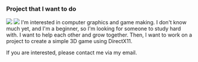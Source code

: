### Project that I want to do

<a href="https://www.unrealengine.com/ko/unreal-engine-5" target="_blank"><img src="https://img.shields.io/badge/Unreal Engine-0E1128?style=for-the-badge&logo=Unreal Engine&logoColor=white"/></a>
<a href="https://en.cppreference.com/w/" target="_blank"><img src="https://img.shields.io/badge/C++-00599C?style=for-the-badge&logo=C++&logoColor=white"/></a>
I'm interested in computer graphics and game making.
I don't know much yet, and I'm a beginner, so I'm looking for someone to study hard with.
I want to help each other and grow together.
Then, I want to work on a project to create a simple 3D game using DirectX11.

If you are interested, please contact me via my email.
